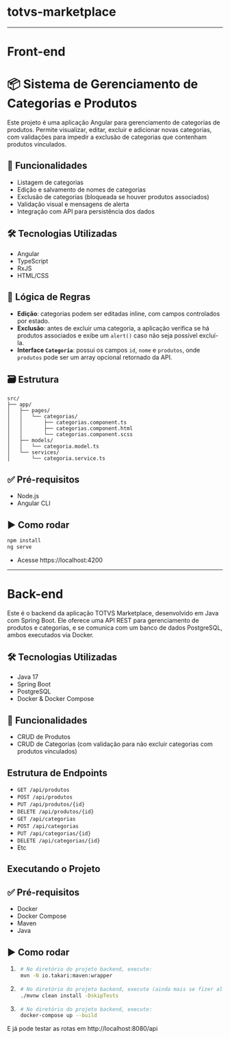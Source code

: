 # totvs-marketplace
---
# Front-end
# 📦 Sistema de Gerenciamento de Categorias e Produtos

Este projeto é uma aplicação Angular para gerenciamento de categorias de produtos. Permite visualizar, editar, excluir e adicionar novas categorias, com validações para impedir a exclusão de categorias que contenham produtos vinculados.

## 🚀 Funcionalidades

- Listagem de categorias
- Edição e salvamento de nomes de categorias
- Exclusão de categorias (bloqueada se houver produtos associados)
- Validação visual e mensagens de alerta
- Integração com API para persistência dos dados

## 🛠️ Tecnologias Utilizadas

- Angular
- TypeScript
- RxJS
- HTML/CSS

## 🧠 Lógica de Regras

- **Edição**: categorias podem ser editadas inline, com campos controlados por estado.
- **Exclusão**: antes de excluir uma categoria, a aplicação verifica se há produtos associados e exibe um `alert()` caso não seja possível excluí-la.
- **Interface `Categoria`**: possui os campos `id`, `nome` e `produtos`, onde `produtos` pode ser um array opcional retornado da API.

## 🗃️ Estrutura

```
src/
├── app/
│   ├── pages/
│   │   └── categorias/
│   │       ├── categorias.component.ts
│   │       ├── categorias.component.html
│   │       └── categorias.component.scss
│   ├── models/
│   │   └── categoria.model.ts
│   └── services/
│       └── categoria.service.ts
```

## ✅ Pré-requisitos

- Node.js
- Angular CLI

## ▶️ Como rodar

```bash
npm install
ng serve
```
- Acesse https://localhost:4200
---
# Back-end
Este é o backend da aplicação TOTVS Marketplace, desenvolvido em Java com Spring Boot. Ele oferece uma API REST para gerenciamento de produtos e categorias, e se comunica com um banco de dados PostgreSQL, ambos executados via Docker.

## 🛠️ Tecnologias Utilizadas

- Java 17
- Spring Boot
- PostgreSQL
- Docker & Docker Compose

## 🚀 Funcionalidades

- CRUD de Produtos
- CRUD de Categorias (com validação para não excluir categorias com produtos vinculados)

## Estrutura de Endpoints

- `GET /api/produtos`
- `POST /api/produtos`
- `PUT /api/produtos/{id}`
- `DELETE /api/produtos/{id}`
- `GET /api/categorias`
- `POST /api/categorias`
- `PUT /api/categorias/{id}`
- `DELETE /api/categorias/{id}`
- Etc

## Executando o Projeto

## ✅ Pré-requisitos

- Docker
- Docker Compose
- Maven
- Java

## ▶️ Como rodar
1. ```bash
    # No diretório do projeto backend, execute:
    mvn -N io.takari:maven:wrapper
   ```

2. ```bash
    # No diretório do projeto backend, execute (ainda mais se fizer alguma alteração):
    ./mvnw clean install -DskipTests
   ```
3. ```bash
    # No diretório do projeto backend, execute:
    docker-compose up --build
    ```

E já pode testar as rotas em http://localhost:8080/api
